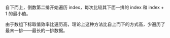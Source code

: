 自下而上，倒数第二排开始遍历 index，每次比较其下面一排的 index 和 index + 1 的最小值。

由于数组下标取值效率比遍历高，理论上这种方法比自上而下的方式高，少遍历了最末一排——最长的一排数据。
